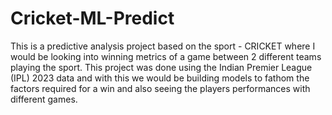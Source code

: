 # Cricket-ML-Predict

This is a predictive analysis project based on the sport - CRICKET where I would be looking into winning metrics of a game between 2 different teams playing the sport. This project was done using the Indian Premier League (IPL) 2023 data and with this we would be building models to fathom the factors required for a win and also seeing the players performances with different games.
